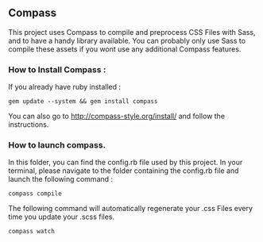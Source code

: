 ## Compass

This project uses Compass to compile and preprocess CSS Files with Sass, and to have a handy library available.
You can probably only use Sass to compile these assets if you wont use any additional Compass features.

### How to Install Compass :

If you already have ruby installed :

`gem update --system && gem install compass`

You can also go to http://compass-style.org/install/ and follow the instructions.

### How to launch compass.

In this folder, you can find the config.rb file used by this project.
In your terminal, please navigate to the folder containing the config.rb file and launch the following command :

`compass compile`

The following command will automatically regenerate your .css Files every time you update your .scss files.

`compass watch`

